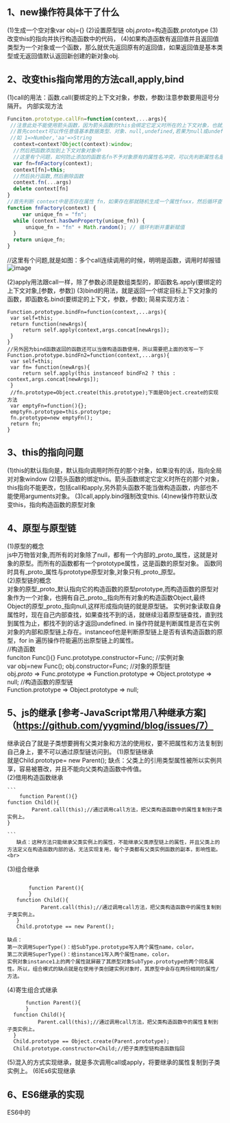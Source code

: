 ## 1、new操作符具体干了什么 <br>
 (1)生成一个空对象var obj={}
 (2)设置原型链 obj._proto_=构造函数.prototype
 (3)改变this的指向并执行构造函数中的代码，
 (4)如果构造函数有返回值并且返回值类型为一个对象或一个函数，那么就优先返回原有的返回值，如果返回值是基本类型或无返回值默认返回新创建的新对象obj.
 
 ## 2、改变this指向常用的方法call,apply,bind <br>
  (1)call的用法：函数.call(要绑定的上下文对象，参数，参数)注意参数要用逗号分隔开。
   内部实现方法
   ```javascript
   Funciton.prototype.callFn=function(context,...args){
    //注意此处不能使用箭头函数，因为箭头函数的this会绑定它定义时所在的上下文对象，也就是此处的Funciton.prototype对象
    //首先context可以传任意值基本数据类型、对象、null,undefined,若果为null或undefined，context默认指向window对象，其他的都会默认转换成对象类型
    //如 1=>Number,'aa'=>String
     context=context?Object(context):window;
     //然后把函数添加到上下文对象对象中
     //这里有个问题，如何防止添加的函数名fn不予对象原有的属性名冲突，可以先判断属性名是否存在，es6中的Symbol非常适合解决此类命名冲突问题
     var fn=fnFactory(context);
     context[fn]=this;
     //然后执行函数,然后删除函数
     context.fn(...args)
     delete context[fn]
   }
   //首先判断 context中是否存在属性 fn，如果存在那就随机生成一个属性fnxx，然后循环查询 context 对象中是否存在属性 fnxx。如果不存在则返回最终值
   function fnFactory(context) {
	    var unique_fn = "fn";
     while (context.hasOwnProperty(unique_fn)) {
    	 unique_fn = "fn" + Math.random(); // 循环判断并重新赋值
     }
     return unique_fn;
   }
   ```
   //这里有个问题,就是如图：多个call连续调用的时候，明明是函数，调用时却报错 <br>
   ![image](https://github.com/lvruiyang/myKnowledge/blob/master/images/1555581079(1).jpg)
   
   (2)apply用法跟call一样，除了参数必须是数组类型的，即函数名.apply(要绑定的上下文对象,[参数，参数])
   (3)bind的用法，就是返回一个绑定目标上下文对象的函数，即函数名.bind(要绑定的上下文，参数，参数);
   简易实现方法：
   ```
   Function.prototype.bindFn=function(context,...args){
   	var self=this;
	return function(newArgs){
		return self.apply(context,args.concat[newArgs]);	
	}
   }
   //另外因为bind函数返回的函数还可以当做构造函数使用，所以需要把上面的改写一下
   Function.prototype.bindFn2=function(context,...args){
   	var self=this;
	var fn= function(newArgs){
		return self.apply(this instanceof bindFn2 ? this : context,args.concat[newArgs]);	
	}
	//fn.prototype=Object.create(this.prototype);下面是Object.create的实现方法
	var emptyFn=function(){};
	emptyFn.prototype=this.protoytpe;
	fn.prototype=new emptyFn();
	return fn;
   }
   ```
 ## 3、this的指向问题
  (1)this的默认指向是，默认指向调用时所在的那个对象，如果没有的话，指向全局对对象window
  (2)箭头函数的绑定this。箭头函数绑定它定义时所在的那个对象，this指向不能更改，包括call和apply,另外箭头函数不能当做构造函数，内部也不能使用arguments对象。
  (3)call,apply.bind强制改变this.
  (4)new操作符默认改变this，指向构造函数的原型对象<br>
 ## 4、原型与原型链
  (1)原型的概念<br>
	js中万物皆对象,而所有的对象除了null，都有一个内部的_proto_属性，这就是对象的原型。而所有的函数都有一个prototype属性，这是函数的原型对象。
       函数同时具有_proto_属性与prototype原型对象,对象只有_proto_原型。<br>
  (2)原型链的概念<br>
    对象的原型_proto_默认指向它的构造函数的原型prototype,而构造函数的原型对象作为一个对象，也拥有自己_proto_,指向所有对象的构造函数Object,最终Object的原型_proto_指向null,这样形成指向链的就是原型链。
    实例对象读取自身属性时，现在自己内部查找，如果查找不到的话，就继续沿着原型链查找，直到找到属性为止，都找不到的话才返回undefined.
    in 操作符就是判断属性是否在实例对象的内部和原型链上存在。instanceof也是判断原型链上是否有该构造函数的原型，for in 遍历操作符能遍历出原型链上的属性。<br>
    //构造函数<br>
    funciton Func(){}
    Func.prototype.constructor=Func;
    //实例对象<br>
    var obj=new Func();
    obj.constructor=Func;
    //对象的原型链<br>
    obj._proto_ => Func.prototype => Function.prototype => Object.prototype => null;
    //构造函数的原型链<br>
    Function.prototype => Object.prototype => null;
 ## 5、js的继承 [参考-JavaScript常用八种继承方案]（https://github.com/yygmind/blog/issues/7）
   继承说白了就是子类想要拥有父类对象和方法的使用权，要不把属性和方法复制到自己身上，要不可以通过原型链访问到。
   (1)原型链继承<br>
      就是Child.prototype= new Parent();
      缺点：父类上的引用类型属性被所以实例共享，容易被篡改，并且不能向父类构造函数中传值。<br>
   (2)借用构造函数继承<br>
    
    ```
    	function Parent(){}
	function Child(){
	        Parent.call(this);//通过调用call方法，把父类构造函数中的属性复制到子类实例上。
	}
	
    ```
       缺点：这种方法只能继承父类实例上的属性，不能继承父类原型链上的属性，并且父类上的方法定义在构造函数内部的话，无法实现复用，每个子类都有父类实例函数的副本，影响性能。<br>
 (3)组合继承<br>
 ```
 
      	function Parent(){
     	}
	function Child(){
	        Parent.call(this);//通过调用call方法，把父类构造函数中的属性复制到子类实例上。
	}
	Child.prototype == new Parent();
```
	缺点：
	第一次调用SuperType()：给SubType.prototype写入两个属性name，color。
	第二次调用SuperType()：给instance1写入两个属性name，color。
	实例对象instance1上的两个属性就屏蔽了其原型对象SubType.prototype的两个同名属性。所以，组合模式的缺点就是在使用子类创建实例对象时，其原型中会存在两份相同的属性/方法。
  (4)寄生组合式继承 <br>
  ```
        function Parent(){
        }
	function Child(){
	        Parent.call(this);//通过调用call方法，把父类构造函数中的属性复制到子类实例上。
	}
	Child.prototype == Object.create(Parent.prototype);
	Child.prototype.constructor=Child;//把子类原型链构造函数指回
  ```
  (5)混入的方式实现继承，就是多次调用call或apply，将要继承的属性复制到子类实例上。
  (6)Es6实现继承
 ## 6、ES6继承的实现
 ES6中的
